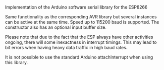 Implementation of the Arduino software serial library for the ESP8266

Same functionality as the corresponding AVR library but several instances can be active at the same time.
Speed up to 115200 baud is supported. The constructor also has an optional input buffer size.

Please note that due to the fact that the ESP always have other activities ongoing, there will some inexactness in interrupt
timings. This may lead to bit errors when having heavy data traffic in high baud rates.

It is not possible to use the standard Arduino attachInterrupt when using this library.

